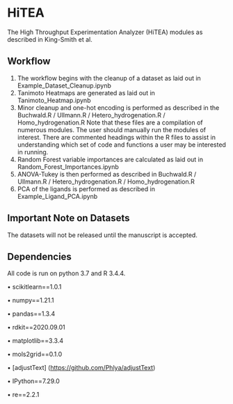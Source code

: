 # HiTEA
The High Throughput Experimentation Analyzer (HiTEA) modules as described in King-Smith et al.

## Workflow
1. The workflow begins with the cleanup of a dataset as laid out in Example_Dataset_Cleanup.ipynb
2. Tanimoto Heatmaps are generated as laid out in Tanimoto_Heatmap.ipynb
3. Minor cleanup and one-hot encoding is performed as described in the Buchwald.R / Ullmann.R / Hetero_hydrogenation.R / Homo_hydrogenation.R
Note that these files are a compilation of numerous modules. The user should manually run the modules of interest. There are commented headings within the R files to assist in understanding which set of code and functions a user may be interested in running.
3. Random Forest variable importances are calculated as laid out in Random_Forest_Importances.ipynb
4. ANOVA-Tukey is then performed as described in Buchwald.R / Ullmann.R / Hetero_hydrogenation.R / Homo_hydrogenation.R
5. PCA of the ligands is performed as described in Example_Ligand_PCA.ipynb

## Important Note on Datasets
The datasets will not be released until the manuscript is accepted.

## Dependencies
All code is run on python 3.7 and R 3.4.4.

• scikitlearn==1.0.1

• numpy==1.21.1

• pandas==1.3.4

• rdkit==2020.09.01

• matplotlib==3.3.4

• mols2grid==0.1.0

• [adjustText] (https://github.com/Phlya/adjustText)

• IPython==7.29.0

• re==2.2.1
